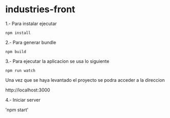 # industries-front

1.- Para instalar ejecutar

`npm install`

2.- Para generar bundle

`npm build`

3.- Para ejecutar la aplicacion se usa lo siguiente

`npm run watch`

Una vez que se haya levantado el proyecto se podra acceder a la direccion

http://localhost:3000

4.- Iniciar server

'npm start'
